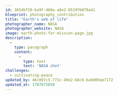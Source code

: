 ```yaml
---
id: 3654bf20-ba9f-460a-a8e2-0519fb078a41
blueprint: photography_contribution
title: "Earth's web of life"
photographer_name: NASA
photographer_website: NASA
image: earth-photo-for-mission-page.jpg
description:
  -
    type: paragraph
    content:
      -
        type: text
        text: 'NASA shot'
challenges:
  - cultivating-peace
updated_by: 46c097c5-771c-49e2-b8c6-ba6009ae7172
updated_at: 1707875850
---
```

